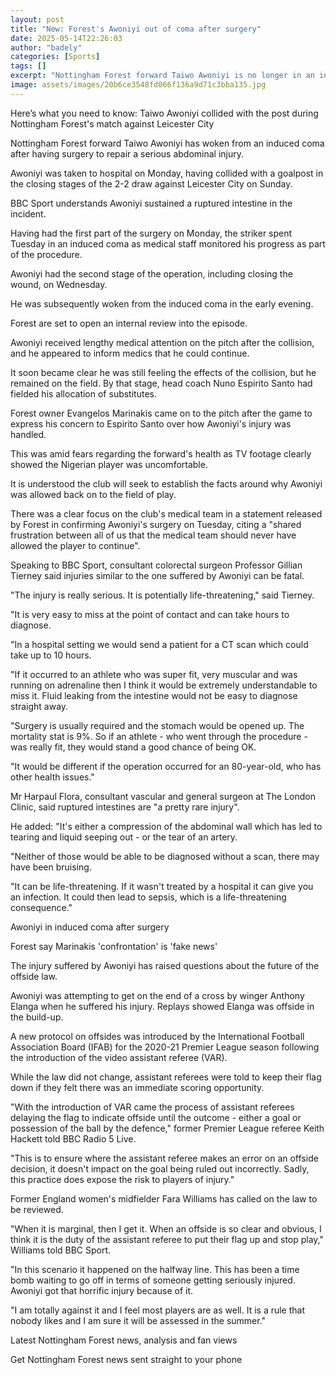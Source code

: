 ```yaml
---
layout: post
title: "New: Forest's Awoniyi out of coma after surgery"
date: 2025-05-14T22:26:03
author: "badely"
categories: [Sports]
tags: []
excerpt: "Nottingham Forest forward Taiwo Awoniyi is no longer in an induced coma after having surgery to repair a serious abdominal injury."
image: assets/images/20b6ce3548fd066f136a9d71c3bba135.jpg
---
```


Here’s what you need to know: Taiwo Awoniyi collided with the post during Nottingham Forest's match against Leicester City

Nottingham Forest forward Taiwo Awoniyi has woken from an induced coma after having surgery to repair a serious abdominal injury.

Awoniyi was taken to hospital on Monday, having collided with a goalpost in the closing stages of the 2-2 draw against Leicester City on Sunday.

BBC Sport understands Awoniyi sustained a ruptured intestine in the incident.

Having had the first part of the surgery on Monday, the striker spent Tuesday in an induced coma as medical staff monitored his progress as part of the procedure.

Awoniyi had the second stage of the operation, including closing the wound, on Wednesday.

He was subsequently woken from the induced coma in the early evening.

Forest are set to open an internal review into the episode.

Awoniyi received lengthy medical attention on the pitch after the collision, and he appeared to inform medics that he could continue.

It soon became clear he was still feeling the effects of the collision, but he remained on the field. By that stage, head coach Nuno Espirito Santo had fielded his allocation of substitutes.

Forest owner Evangelos Marinakis came on to the pitch after the game to express his concern to Espirito Santo over how Awoniyi's injury was handled.

This was amid fears regarding the forward's health as TV footage clearly showed the Nigerian player was uncomfortable.

It is understood the club will seek to establish the facts around why Awoniyi was allowed back on to the field of play.

There was a clear focus on the club's medical team in a statement released by Forest in confirming Awoniyi's surgery on Tuesday, citing a "shared frustration between all of us that the medical team should never have allowed the player to continue".

Speaking to BBC Sport, consultant colorectal surgeon Professor Gillian Tierney said injuries similar to the one suffered by Awoniyi can be fatal.

"The injury is really serious. It is potentially life-threatening," said Tierney.

"It is very easy to miss at the point of contact and can take hours to diagnose.

"In a hospital setting we would send a patient for a CT scan which could take up to 10 hours.

"If it occurred to an athlete who was super fit, very muscular and was running on adrenaline then I think it would be extremely understandable to miss it. Fluid leaking from the intestine would not be easy to diagnose straight away.

"Surgery is usually required and the stomach would be opened up. The mortality stat is 9%. So if an athlete - who went through the procedure - was really fit, they would stand a good chance of being OK.

"It would be different if the operation occurred for an 80-year-old, who has other health issues."

Mr Harpaul Flora, consultant vascular and general surgeon at The London Clinic, said ruptured intestines are "a pretty rare injury".

He added: "It's either a compression of the abdominal wall which has led to tearing and liquid seeping out - or the tear of an artery.

"Neither of those would be able to be diagnosed without a scan, there may have been bruising.

"It can be life-threatening. If it wasn't treated by a hospital it can give you an infection. It could then lead to sepsis, which is a life-threatening consequence."

Awoniyi in induced coma after surgery

Forest say Marinakis 'confrontation' is 'fake news'

The injury suffered by Awoniyi has raised questions about the future of the offside law.

Awoniyi was attempting to get on the end of a cross by winger Anthony Elanga when he suffered his injury. Replays showed Elanga was offside in the build-up.

A new protocol on offsides was introduced by the International Football Association Board (IFAB) for the 2020-21 Premier League season following the introduction of the video assistant referee (VAR).

While the law did not change, assistant referees were told to keep their flag down if they felt there was an immediate scoring opportunity.

"With the introduction of VAR came the process of assistant referees delaying the flag to indicate offside until the outcome - either a goal or possession of the ball by the defence," former Premier League referee Keith Hackett told BBC Radio 5 Live.

"This is to ensure where the assistant referee makes an error on an offside decision, it doesn't impact on the goal being ruled out incorrectly. Sadly, this practice does expose the risk to players of injury."

Former England women's midfielder Fara Williams has called on the law to be reviewed.

"When it is marginal, then I get it. When an offside is so clear and obvious, I think it is the duty of the assistant referee to put their flag up and stop play," Williams told BBC Sport.

"In this scenario it happened on the halfway line. This has been a time bomb waiting to go off in terms of someone getting seriously injured. Awoniyi got that horrific injury because of it.

"I am totally against it and I feel most players are as well. It is a rule that nobody likes and I am sure it will be assessed in the summer."

Latest Nottingham Forest news, analysis and fan views

Get Nottingham Forest news sent straight to your phone

